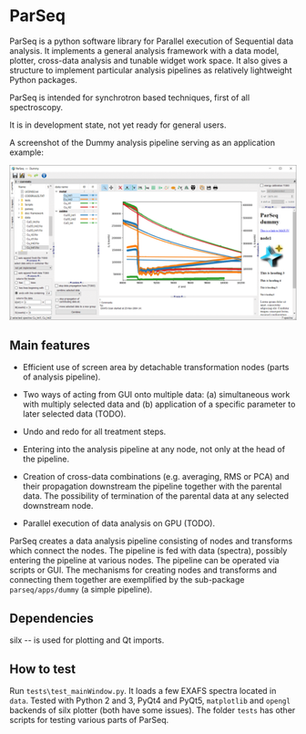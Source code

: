 ParSeq
======

ParSeq is a python software library for Parallel execution of Sequential data
analysis. It implements a general analysis framework with a data model,
plotter, cross-data analysis and tunable widget work space. It also gives a
structure to implement particular analysis pipelines as relatively lightweight
Python packages.

ParSeq is intended for synchrotron based techniques, first of all spectroscopy.

It is in development state, not yet ready for general users.

A screenshot of the Dummy analysis pipeline serving as an application example:
<p align="center">
  <img src="doc/_images/mainWindow.png" width=1200 />
</p>

Main features
-------------

- Efficient use of screen area by detachable transformation nodes (parts of
  analysis pipeline).

- Two ways of acting from GUI onto multiple data: (a) simultaneous work with
  multiply selected data and (b) application of a specific parameter to later
  selected data (TODO).

- Undo and redo for all treatment steps.

- Entering into the analysis pipeline at any node, not only at the head of the
  pipeline.

- Creation of cross-data combinations (e.g. averaging, RMS or PCA) and their
  propagation downstream the pipeline together with the parental data. The
  possibility of termination of the parental data at any selected downstream
  node.

- Parallel execution of data analysis on GPU (TODO).

ParSeq creates a data analysis pipeline consisting of nodes and transforms
which connect the nodes. The pipeline is fed with data (spectra), possibly
entering the pipeline at various nodes. The pipeline can be operated via
scripts or GUI. The mechanisms for creating nodes and transforms and connecting
them together are exemplified by the sub-package `parseq/apps/dummy` (a simple
pipeline).

Dependencies
------------

silx -- is used for plotting and Qt imports.

How to test
-----------

Run `tests\test_mainWindow.py`. It loads a few EXAFS spectra located in `data`.
Tested with Python 2 and 3, PyQt4 and PyQt5, `matplotlib` and `opengl` backends
of silx plotter (both have some issues).
The folder `tests` has other scripts for testing various parts of ParSeq.
